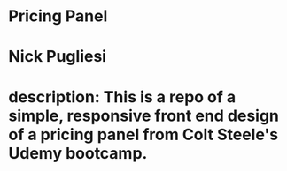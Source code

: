 # Pricing Panel
# Nick Pugliesi
# description: This is a repo of a simple, responsive front end design of a pricing panel from Colt Steele's Udemy bootcamp.


